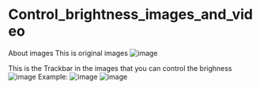 # Control_brightness_images_and_video
About images
This is original images
![image](https://user-images.githubusercontent.com/117570211/235334219-7a71e55f-36b3-4bbc-8b55-4a23bc32f5eb.png)

This is the Trackbar in the images that you can control the brighness
![image](https://user-images.githubusercontent.com/117570211/235334286-e27b05c0-1753-494f-8543-6eeae719990b.png)
Example:
![image](https://user-images.githubusercontent.com/117570211/235334292-cd12e83a-6b04-44a1-8aa0-1f87b961c4d1.png)
![image](https://user-images.githubusercontent.com/117570211/235334296-a52a7aef-7c77-414d-8ca4-b078d30041da.png)
